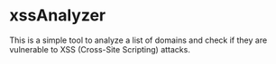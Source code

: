 # xssAnalyzer
This is a simple tool to analyze a list of domains and check if they are vulnerable to XSS (Cross-Site Scripting) attacks.
